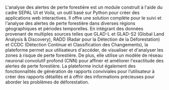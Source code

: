 L'analyse des alertes de perte forestière est un module construit à l'aide du cadre SEPAL UI et Voila, un outil basé sur Python pour créer des applications web interactives. Il offre une solution complète pour le suivi et l'analyse des alertes de perte forestière dans diverses régions géographiques et périodes temporelles. En intégrant des données provenant de multiples sources telles que GLAD-L et GLAD-S2 (Global Land Analysis & Discovery), RADD (Radar pour la Détection de la Déforestation) et CCDC (Détection Continue et Classification des Changements), la plateforme permet aux utilisateurs d'accéder, de visualiser et d'analyser les zones à risque de perte forestière. De plus, elle utilise un modèle de réseau neuronal convolutif profond (CNN) pour affiner et améliorer l'exactitude des alertes de perte forestière. La plateforme inclut également des fonctionnalités de génération de rapports conviviales pour l’utilisateur à créer des rapports détaillés et à offrir des informations précieuses pour aborder les problèmes de déforestation.